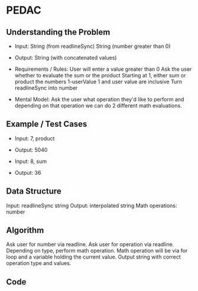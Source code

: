 # PEDAC

## Understanding the Problem

- Input:
  String (from readlineSync)
  String (number greater than 0)

- Output:
  String (with concatenated values)

- Requirements / Rules:
  User will enter a value greater than 0
  Ask the user whether to evaluate the sum or the product
  Starting at 1, either sum or product the numbers 1-userValue
  1 and user value are inclusive
  Turn readlineSync into number

- Mental Model:
  Ask the user what operation they'd like to perform and depending on that operation we can do 2 different math evaluations.

## Example / Test Cases

- Input: 7, product
- Output: 5040

- Input: 8, sum
- Output: 36

## Data Structure

Input: readlineSync string
Output: interpolated string
Math operations: number

## Algorithm

Ask user for number via readline.
Ask user for operation via readline.
Depending on type, perform math operation.
Math operation will be via for loop and a variable holding the current value.
Output string with correct operation type and values.

## Code

